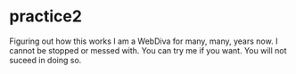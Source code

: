 # practice2
Figuring out how this works
I am a WebDiva for many, many, years now. 
I cannot be stopped or messed with. You can try me if you want. You will not suceed in doing so.
